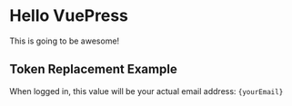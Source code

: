 # Hello VuePress

This is going to be awesome!

## Token Replacement Example

When logged in, this value will be your actual email address: `{yourEmail}`